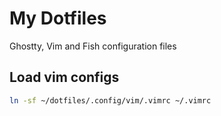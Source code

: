 # My Dotfiles
Ghostty, Vim and Fish configuration files

## Load vim configs

```bash
ln -sf ~/dotfiles/.config/vim/.vimrc ~/.vimrc
```

